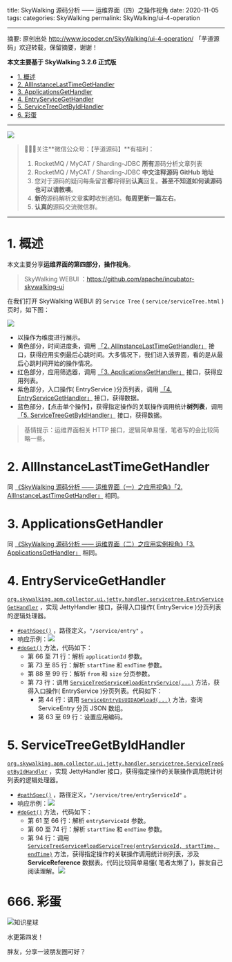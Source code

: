 title: SkyWalking 源码分析 —— 运维界面（四）之操作视角
date: 2020-11-05
tags:
categories: SkyWalking
permalink: SkyWalking/ui-4-operation

-------

摘要: 原创出处 http://www.iocoder.cn/SkyWalking/ui-4-operation/ 「芋道源码」欢迎转载，保留摘要，谢谢！

**本文主要基于 SkyWalking 3.2.6 正式版**

- [1. 概述](http://www.iocoder.cn/SkyWalking/ui-4-operation/)
- [2. AllInstanceLastTimeGetHandler](http://www.iocoder.cn/SkyWalking/ui-4-operation/)
- [3. ApplicationsGetHandler](http://www.iocoder.cn/SkyWalking/ui-4-operation/)
- [4. EntryServiceGetHandler](http://www.iocoder.cn/SkyWalking/ui-4-operation/)
- [5. ServiceTreeGetByIdHandler](http://www.iocoder.cn/SkyWalking/ui-4-operation/)
- [6. 彩蛋](http://www.iocoder.cn/SkyWalking/ui-4-operation/)

-------

![](http://www.iocoder.cn/images/common/wechat_mp_2018_05_18.jpg)

> 🙂🙂🙂关注**微信公众号：【芋道源码】**有福利：  
> 1. RocketMQ / MyCAT / Sharding-JDBC **所有**源码分析文章列表  
> 2. RocketMQ / MyCAT / Sharding-JDBC **中文注释源码 GitHub 地址**  
> 3. 您对于源码的疑问每条留言**都**将得到**认真**回复。**甚至不知道如何读源码也可以请教噢**。  
> 4. **新的**源码解析文章**实时**收到通知。**每周更新一篇左右**。  
> 5. **认真的**源码交流微信群。

-------

# 1. 概述

本文主要分享**运维界面的第四部分，操作视角**。

> SkyWalking WEBUI ：https://github.com/apache/incubator-skywalking-ui

在我们打开 SkyWalking WEBUI 的 `Service Tree` ( `service/serviceTree.html` ) 页时，如下图：

![](http://www.iocoder.cn/images/SkyWalking/2020_11_05/01.png)

* 以操作为维度进行展示。
* 黄色部分，时间进度条，调用 [「2. AllInstanceLastTimeGetHandler」](#) 接口，获得应用实例最后心跳时间。大多情况下，我们进入该界面，看的是从最后心跳时间开始的操作情况。
* 红色部分，应用筛选器，调用 [「3. ApplicationsGetHandler」](#) 接口，获得应用列表。
* 紫色部分，入口操作( EntryService )分页列表，调用 [「4. EntryServiceGetHandler」](#) 接口，获得数据。
* 蓝色部分，【点击单个操作】，获得指定操作的关联操作调用统计**树列表**，调用 [「5. ServiceTreeGetByIdHandler」](#) 接口，获得数据。

> 基情提示：运维界面相关 HTTP 接口，逻辑简单易懂，笔者写的会比较简略一些。

# 2. AllInstanceLastTimeGetHandler

同 [《SkyWalking 源码分析 —— 运维界面（一）之应用视角》「2. AllInstanceLastTimeGetHandler」](http://www.iocoder.cn/SkyWalking/ui-1-application/?self) 相同。

# 3. ApplicationsGetHandler

同 [《SkyWalking 源码分析 —— 运维界面（二）之应用实例视角》「3. ApplicationsGetHandler」](http://www.iocoder.cn/SkyWalking/ui-2-instance/?self) 相同。

# 4. EntryServiceGetHandler

[`org.skywalking.apm.collector.ui.jetty.handler.servicetree.EntryServiceGetHandler`](https://github.com/YunaiV/skywalking/blob/3b31539e2e77baf00fafbc60ac9c30802e6c922a/apm-collector/apm-collector-ui/collector-ui-jetty-provider/src/main/java/org/skywalking/apm/collector/ui/jetty/handler/servicetree/EntryServiceGetHandler.java) ，实现 JettyHandler 接口，获得入口操作( EntryService )分页列表的逻辑处理器。

* [`#pathSpec()`](https://github.com/YunaiV/skywalking/blob/3b31539e2e77baf00fafbc60ac9c30802e6c922a/apm-collector/apm-collector-ui/collector-ui-jetty-provider/src/main/java/org/skywalking/apm/collector/ui/jetty/handler/servicetree/EntryServiceGetHandler.java#L40) ，路径定义，`"/service/entry"` 。
* 响应示例：![](http://www.iocoder.cn/images/SkyWalking/2020_11_05/02.png)
* [`#doGet()`](https://github.com/YunaiV/skywalking/blob/3b31539e2e77baf00fafbc60ac9c30802e6c922a/apm-collector/apm-collector-ui/collector-ui-jetty-provider/src/main/java/org/skywalking/apm/collector/ui/jetty/handler/servicetree/EntryServiceGetHandler.java#L50) 方法，代码如下：
    * 第 66 至 71 行：解析 `applicationId` 参数。
    * 第 73 至 85 行：解析 `startTime` 和 `endTime` 参数。
    * 第 88 至 99 行：解析 `from` 和 `size` 分页参数。
    * 第 73 行：调用 [`ServiceTreeService#loadEntryService(...)`](https://github.com/YunaiV/skywalking/blob/3b31539e2e77baf00fafbc60ac9c30802e6c922a/apm-collector/apm-collector-ui/collector-ui-jetty-provider/src/main/java/org/skywalking/apm/collector/ui/service/ServiceTreeService.java#L57) 方法，获得入口操作( EntryService )分页列表。代码如下：
        * 第 44 行：调用 [`ServiceEntryEsUIDAO#load(...)`](https://github.com/YunaiV/skywalking/blob/3b31539e2e77baf00fafbc60ac9c30802e6c922a/apm-collector/apm-collector-storage/collector-storage-es-provider/src/main/java/org/skywalking/apm/collector/storage/es/dao/ServiceEntryEsUIDAO.java#L49) 方法，查询 ServiceEntry 分页 JSON 数组。
        * 第 63 至 69 行：设置应用编码。

# 5. ServiceTreeGetByIdHandler

[`org.skywalking.apm.collector.ui.jetty.handler.servicetree.ServiceTreeGetByIdHandler`](https://github.com/YunaiV/skywalking/blob/7e453f0e8237685b7b46ddd390afce3b76b45123/apm-collector/apm-collector-ui/collector-ui-jetty-provider/src/main/java/org/skywalking/apm/collector/ui/jetty/handler/servicetree/ServiceTreeGetByIdHandler.java) ，实现 JettyHandler 接口，获得指定操作的关联操作调用统计树列表的逻辑处理器。

* [`#pathSpec()`](https://github.com/YunaiV/skywalking/blob/7e453f0e8237685b7b46ddd390afce3b76b45123/apm-collector/apm-collector-ui/collector-ui-jetty-provider/src/main/java/org/skywalking/apm/collector/ui/jetty/handler/servicetree/ServiceTreeGetByIdHandler.java#L40) ，路径定义，`"/service/tree/entryServiceId"` 。
* 响应示例：![](http://www.iocoder.cn/images/SkyWalking/2020_11_05/03.png)
* [`#doGet()`](https://github.com/YunaiV/skywalking/blob/68b704ef2395067fdb135262089c5c3d316efee7/apm-collector/apm-collector-ui/collector-ui-jetty-provider/src/main/java/org/skywalking/apm/collector/ui/jetty/handler/instancehealth/InstanceHealthGetHandler.java#L52) 方法，代码如下：
    * 第 61 至 66 行：解析 `entryServiceId` 参数。
    * 第 60 至 74 行：解析 `startTime` 和 `endTime` 参数。
    * 第 94 行：调用 [`ServiceTreeService#loadServiceTree(entryServiceId, startTime, endTime)`](https://github.com/YunaiV/skywalking/blob/7e453f0e8237685b7b46ddd390afce3b76b45123/apm-collector/apm-collector-ui/collector-ui-jetty-provider/src/main/java/org/skywalking/apm/collector/ui/service/ServiceTreeService.java#L74) 方法，获得指定操作的关联操作调用统计树列表，涉及 **ServiceReference** 数据表。代码比较简单易懂( 笔者太懒了 )，胖友自己阅读理解。![](http://www.iocoder.cn/images/SkyWalking/2020_11_05/04.png)

# 666. 彩蛋

![知识星球](http://www.iocoder.cn/images/Architecture/2017_12_29/01.png)

水更第四发！

胖友，分享一波朋友圈可好？


